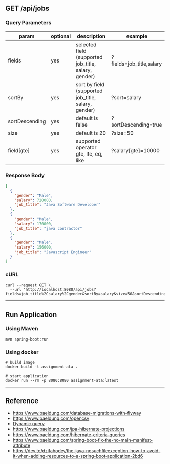 ## GET /api/jobs

### Query Parameters

| param          | optional | description                                          | example                  |
|----------------|----------|------------------------------------------------------|--------------------------|
| fields         | yes      | selected field (supported job_title, salary, gender) | ?fields=job_title,salary |
| sortBy         | yes      | sort by field  (supported job_title, salary, gender) | ?sort=salary             |
| sortDescending | yes      | default is false                                     | ?sortDescending=true     |
| size           | yes      | default is 20                                        | ?size=50                 |
| field[gte]     | yes      | supported operator gte, lte, eq, like                | ?salary[gte]=10000       |

### Response Body

```json
[
  {
    "gender": "Male",
    "salary": 720000,
    "job_title": "Java Software Developer"
  },
  {
    "gender": "Male",
    "salary": 170000,
    "job_title": "java contractor"
  },
  {
    "gender": "Male",
    "salary": 156000,
    "job_title": "Javascript Engineer"
  }
]
```

### cURL

```shell
curl --request GET \
  --url 'http://localhost:8080/api/jobs?fields=job_title%2Csalary%2Cgender&sortBy=salary&size=50&sortDescending=true&job_title%5Blike%5D=java&salary%5Bgte%5D=50000'
```

---

## Run Application

### Using Maven

```shell
mvn spring-boot:run
```

### Using docker

```shell
# build image
docker build -t assignment-ata .

# start application
docker run --rm -p 8080:8080 assignment-ata:latest
```

---

## Reference

- https://www.baeldung.com/database-migrations-with-flyway
- https://www.baeldung.com/opencsv
- [Dynamic query](https://zengcode.medium.com/ep5-%E0%B9%80%E0%B8%82%E0%B8%B5%E0%B8%A2%E0%B8%99-dynamic-query-%E0%B8%94%E0%B9%89%E0%B8%A7%E0%B8%A2-criteria-api-%E0%B9%83%E0%B8%99-spring-data-jpa-d70aae5bb182)
- https://www.baeldung.com/jpa-hibernate-projections
- https://www.baeldung.com/hibernate-criteria-queries
- https://www.baeldung.com/spring-boot-fix-the-no-main-manifest-attribute
- https://dev.to/dzifahodey/the-java-nosuchfileexception-how-to-avoid-it-when-adding-resources-to-a-spring-boot-application-2bd6
